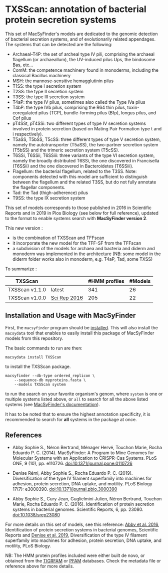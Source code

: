 # TXSScan: annotation of bacterial protein secretion systems

This set of MacSyFinder's models are dedicated to the genomic detection of bacterial secretion systems, and of evolutionarily related appendages. 
The systems that can be detected are the following: 

- Archaeal-T4P: the set of archeal type IV pili, comprising the archaeal flagellum (or archaeallum), the UV-induced pilus Ups, the bindosome Bas, etc... 
- ComM: the competence machinery found in monoderms, including the classical Bacillus machinery
- MSH: the mannose-sensitive hemagglutinin pilus
- T1SS: the type I secretion system 
- T2SS: the type II secretion system  
- T3SS: the type III secretion system  
- T4aP: the type IV pilus, sometimes also called the Type IVa pilus
- T4bP: the type IVb pilus, comprising the R64 thin pilus, toxin-coregulated pilus (TCP), bundle-forming pilus (Bfp), longus pilus, and Cof pilus
- pT4SSt, pT4SSi: two different types of type IV secretion systems involved in protein secretion (based on Mating Pair Formation type t and i respectively).
- T5aSS, T5bSS, T5cSS: three different types of type V secretion system, namely the autotransporter (T5aSS), the two-partner secretion system (T5bSS) and the trimeric secretion system (T5cSS). 
- T6SSi, T6SSii, T6SSiii: three variants of the type VI secretion system, namely the broadly distributed T6SSi, the one discovered in Francisella (T6SSii) and the one discovered in Bacteroidetes (T6SSiii).  
- Flagellum: the bacterial flagellum, related to the T3SS. Note: components detected with this model are sufficient to distinguish between the flagellum and the related T3SS, but do not fully annotate the flagellar components. 
- Tad: the Tad (thigh-adherence) pilus
- T9SS: the type IX secretion system


This set of models corresponds to those published in 2016 in Scientific Reports and in 2019 in Plos Biology (see below for full reference), updated to the format to enable systems search with **MacSyFinder version 2**. 


This new version : 

* is the combination of TXSScan and TFFscan
* it incorporate the new model for the TFF-SF from the TFFscan
* a subdivision of the models for archaea and bacteria and diderm and monoderm was implemented in the architecture (NB: some model in the diderm folder works also in monoderm, e.g. T4aP, Tad, some TXSS)

To summarize : 

|TXSScan  | | #HMM profiles | #Models |
| ------ | ---- | ------ | ------ |
|TXSScan v1.1.0 | latest | 341 | 26 |
|TXSScan v1.0.0 | [Sci Rep 2016](https://www.nature.com/articles/srep23080) | 205 | 22 |


## Installation and Usage with MacSyFinder

First, the `macsyfinder` program should be [installed](http://macsyfinder.readthedocs.io/en/latest/). This will also install the `macsydata` tool that enables to easily install this package of MacSyFinder models from this repository. 


The basic commands to run are then:

    macsydata install TXSScan


to install the TXSScan package. 

    macsyfinder --db-type ordered_replicon \
		--sequence-db myproteins.fasta \
		--models TXSScan system 		


to run the search on your favorite organism's genom, where `system` is one or multiple systems listed above, or `all` to search for all the above listed systems
(see [MacSyFinder's documentation](http://macsyfinder.readthedocs.io/en/latest/)). 


It has to be noted that to ensure the highest annotation specificity, it is recommended to search for **all** systems in the package at once. 


## References

- Abby Sophie S., Néron Bertrand, Ménager Hervé, Touchon Marie, Rocha Eduardo P. C.
  (2014).
  MacSyFinder: A Program to Mine Genomes for Molecular Systems with an Application to CRISPR-Cas Systems.
  PLoS ONE, 9 (10), pp. e110726.
  [doi:10.1371/journal.pone.0110726](http://dx.doi.org/10.1371/journal.pone.0110726)


- Denise Rémi, Abby Sophie S., Rocha Eduardo P. C. (2019). 
  Diversification of the type IV filament superfamily into machines for adhesion, protein secretion, DNA uptake, and motility.
  PLoS Biology 17(7): e3000390.
  [doi:10.1371/journal.pbio.3000390](https://doi.org/10.1371/journal.pbio.3000390)
  

- Abby Sophie S., Cury Jean, Guglielmini Julien, Néron Bertrand, Touchon Marie, Rocha Eduardo P. C.
  (2016).
  Identification of protein secretion systems in bacterial genomes.
  Scientific Reports, 6, pp. 23080.
  [doi:10.1038/srep23080](http://dx.doi.org/10.1038/srep23080)

For more details on this set of models, see this reference: [Abby et al. 2016](http://dx.doi.org/10.1038/srep23080), Identification of protein secretion systems in bacterial genomes, Scientific Reports and  [Denise et al. 2019](https://doi.org/10.1371/journal.pbio.3000390), Diversification of the type IV filament superfamily into machines for adhesion, protein secretion, DNA uptake, and motility, PLoS Biology. 

NB: The HMM protein profiles included were either built de novo, or obtained from the [TIGRFAM](http://tigrfams.jcvi.org/cgi-bin/index.cgi) or [PFAM](http://pfam.xfam.org/) databases. Check the metadata file or reference above for more details. 
